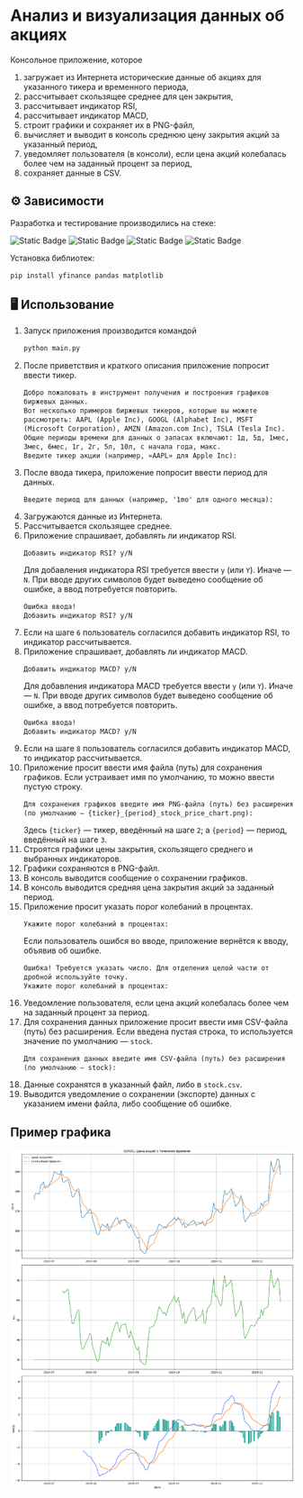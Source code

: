# Анализ и визуализация данных об акциях

Консольное приложение, которое
1. загружает из Интернета исторические данные об акциях для указанного тикера и временного периода,
2. рассчитывает скользящее среднее для цен закрытия,
3. рассчитывает индикатор RSI,
4. рассчитывает индикатор MACD,
5. строит графики и сохраняет их в PNG-файл,
6. вычисляет и выводит в консоль среднюю цену закрытия акций за указанный период,
7. уведомляет пользователя (в консоли), если цена акций колебалась более чем на заданный процент за период,
8. сохраняет данные в CSV.

## ⚙ Зависимости

Разработка и тестирование производились на стеке:

![Static Badge](https://img.shields.io/badge/Python-3.12.7-%233776AB)
![Static Badge](https://img.shields.io/badge/yfinance-0.2.50-black)
![Static Badge](https://img.shields.io/badge/pandas-2.2.3-black)
![Static Badge](https://img.shields.io/badge/matplotlib-3.9.3-black)

Установка библиотек:
```bash
pip install yfinance pandas matplotlib
```

## 🖥 Использование

1. Запуск приложения производится командой
    ```bash
    python main.py
    ```
2. После приветствия и краткого описания приложение попросит ввести тикер.
    ```text
    Добро пожаловать в инструмент получения и построения графиков биржевых данных.
    Вот несколько примеров биржевых тикеров, которые вы можете рассмотреть: AAPL (Apple Inc), GOOGL (Alphabet Inc), MSFT (Microsoft Corporation), AMZN (Amazon.com Inc), TSLA (Tesla Inc).
    Общие периоды времени для данных о запасах включают: 1д, 5д, 1мес, 3мес, 6мес, 1г, 2г, 5л, 10л, с начала года, макс.
    Введите тикер акции (например, «AAPL» для Apple Inc): 
    ```
3. После ввода тикера, приложение попросит ввести период для данных.
    ```text
    Введите период для данных (например, '1mo' для одного месяца): 
    ```
4. Загружаются данные из Интернета.
5. Рассчитывается скользящее среднее.
6. Приложение спрашивает, добавлять ли индикатор RSI.
    ```text
    Добавить индикатор RSI? y/N 
    ```
    Для добавления индикатора RSI требуется ввести `y` (или `Y`). Иначе — `N`.
    При вводе других символов будет выведено сообщение об ошибке, а ввод потребуется повторить.
    ```text
    Ошибка ввода!
    Добавить индикатор RSI? y/N 
    ```
7. Если на шаге `6` пользователь согласился добавить индикатор RSI, то индикатор рассчитывается.
8. Приложение спрашивает, добавлять ли индикатор MACD.
    ```text
    Добавить индикатор MACD? y/N 
    ```
    Для добавления индикатора MACD требуется ввести `y` (или `Y`). Иначе — `N`.
    При вводе других символов будет выведено сообщение об ошибке, а ввод потребуется повторить.
    ```text
    Ошибка ввода!
    Добавить индикатор MACD? y/N 
    ```
9. Если на шаге `8` пользователь согласился добавить индикатор MACD, то индикатор рассчитывается.
10. Приложение просит ввести имя файла (путь) для сохранения графиков. Если устраивает имя по умолчанию,
то можно ввести пустую строку.
    ```text
    Для сохранения графиков введите имя PNG-файла (путь) без расширения (по умолчанию — {ticker}_{period}_stock_price_chart.png): 
    ```
    Здесь `{ticker}` — тикер, введённый на шаге `2`; а `{period}` — период, введённый на шаге `3`.
11. Строятся графики цены закрытия, скользящего среднего и выбранных индикаторов.
12. Графики сохраняются в PNG-файл.
13. В консоль выводится сообщение о сохранении графиков.
14. В консоль выводится средняя цена закрытия акций за заданный период.
15. Приложение просит указать порог колебаний в процентах.
    ```text
    Укажите порог колебаний в процентах: 
    ```
    Если пользователь ошибся во вводе, приложение вернётся к вводу, объявив об ошибке.
    ```text
    Ошибка! Требуется указать число. Для отделения целой части от дробной используйте точку.
    Укажите порог колебаний в процентах: 
    ```
16. Уведомление пользователя, если цена акций колебалась более чем на заданный процент за период.
17. Для сохранения данных приложение просит ввести имя CSV-файла (путь) без расширения. Если введена пустая строка,
то используется значение по умолчанию — `stock`.
    ```text
    Для сохранения данных введите имя CSV-файла (путь) без расширения (по умолчанию — stock): 
    ```
18. Данные сохранятся в указанный файл, либо в `stock.csv`.
19. Выводится уведомление о сохранении (экспорте) данных с указанием имени файла, либо сообщение об ошибке.

## Пример графика

![GOOGL_6mo_stock_price_chart.png](README_images/GOOGL_6mo_stock_price_chart.png)
